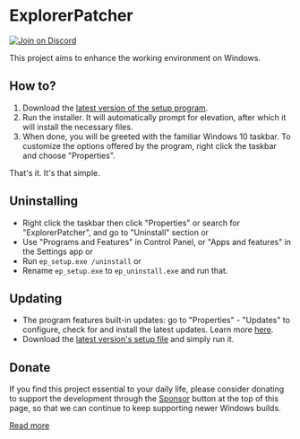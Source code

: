 # ExplorerPatcher

[![Join on Discord](https://discordapp.com/api/guilds/1155912047897350204/widget.png?style=shield)](https://discord.gg/gsPcfqHTD2)

This project aims to enhance the working environment on Windows.

## How to?

1. Download the [latest version of the setup program](https://github.com/valinet/ExplorerPatcher/releases/latest/download/ep_setup.exe).
2. Run the installer. It will automatically prompt for elevation, after which it will install the necessary files.
3. When done, you will be greeted with the familiar Windows 10 taskbar. To customize the options offered by the program, right click the taskbar and choose "Properties".

That's it. It's that simple.

## Uninstalling

* Right click the taskbar then click "Properties" or search for "ExplorerPatcher", and go to "Uninstall" section or
* Use "Programs and Features" in Control Panel, or "Apps and features" in the Settings app or
* Run `ep_setup.exe /uninstall` or
* Rename `ep_setup.exe` to `ep_uninstall.exe` and run that.

## Updating

* The program features built-in updates: go to "Properties" - "Updates" to configure, check for and install the latest updates. Learn more [here](https://github.com/valinet/ExplorerPatcher/wiki/Configure-updates).
* Download the [latest version's setup file](https://github.com/valinet/ExplorerPatcher/releases/latest/download/ep_setup.exe) and simply run it.

## Donate

If you find this project essential to your daily life, please consider donating to support the development through the [Sponsor](https://github.com/valinet/ExplorerPatcher?sponsor) button at the top of this page, so that we can continue to keep supporting newer Windows builds.

[Read more](https://github.com/valinet/ExplorerPatcher/wiki)
